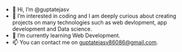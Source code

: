 - 👋 Hi, I’m @guptatejasv
- 👀 I’m interested in coding and I am deeply curious about creating projects on many technologies such as web devlopment, app development and Data science.
- 🌱 I’m currently learning Web Development.
- 📫 You can contact me on guptatejasv86086@gmail.com.

<!---
guptatejasv/guptatejasv is a ✨ special ✨ repository because its `README.md` (this file) appears on your GitHub profile.
You can click the Preview link to take a look at your changes.
--->
